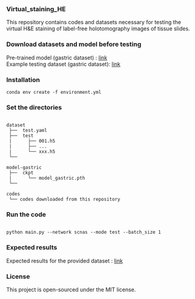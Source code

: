 ### Virtual_staining_HE
This repository contains codes and datasets necessary for testing the virtual H&E staining of label-free holotomography images of tissue slides.

### Download datasets and model before testing
Pre-trained model (gastric dataset) : [link](https://drive.google.com/file/d/1rB6pM1pJmdayTqAzPdaV7xmjihmPQHZm/view?usp=sharing) <br>
Example testing dataset (gastric dataset): [link](https://drive.google.com/drive/folders/19YCDilCcSdIkYjsbzDsblbmHX_Y3whN0?usp=drive_link)

### Installation
```shell
conda env create -f environment.yml
``` 

### Set the directories

```shell

dataset                
 ├──  test.yaml
 ├──  test     
 |      ├── 001.h5     
 |      ├── ...
 |      └── xxx.h5
 └──

model-gastric                
 ├──  ckpt     
 |      └── model_gastric.pth
 └──

codes
 └── codes downloaded from this repository

```

### Run the code

```shell

python main.py --network scnas --mode test --batch_size 1

```

### Expected results
Expected results for the provided dataset : [link](https://drive.google.com/drive/folders/1B7I-rK08SQtLryqWlFhLTurYagtW-dTU?usp=drive_link)

### License
This project is open-sourced under the MIT license.



